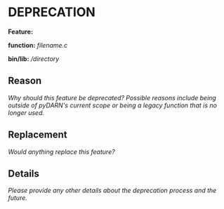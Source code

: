 # DEPRECATION 

**Feature:**

**function:**  *filename.c*
 
**bin/lib:** */directory*

## Reason

*Why should this feature be deprecated?  Possible reasons include being outside of pyDARN's current scope or being a legacy function that is no longer used.*

## Replacement

*Would anything replace this feature?*

## Details

*Please provide any other details about the deprecation process and the future.*
